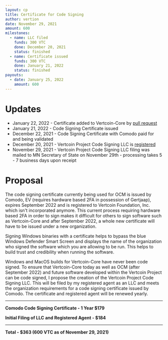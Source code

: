 ```yaml
---
layout: cp
title: Certificate for Code Signing
author: vertion
date: November 29, 2021
amount: 600
milestones:
  - name: LLC filed
    funds: 300 VTC
    done: December 20, 2021
    status: finished
  - name: Certificate issued
    funds: 300 VTC
    done: January 21, 2022
    status: finished
payouts:
  - date: January 25, 2022
    amount: 600
---
```

# Updates

- January 22, 2022 - Certificate added to Vertcoin-Core by [pull request](https://github.com/vertcoin-project/vertcoin-core/pull/167)
- January 21, 2022 - Code Signing Certificate issued
- December 22, 2021 - Code Signing Certificate with Comodo paid for and being validated
- December 20, 2021 - Vertcoin Project Code Signing LLC is [registered](https://mblsportal.sos.state.mn.us/Business/SearchDetails?filingGuid=6c90bdad-c661-ec11-91b6-00155d32b93a) 
- November 29, 2021 - Vertcoin Project Code Signing LLC filing was mailed to MN Secretary of State on November 29th - processing takes 5 - 7 business days upon receipt 

# Proposal

The code signing certificate currently being used for OCM is issued by Comodo, EV (requires hardware based 2FA in possession of Gertjaap), expires September 2022 and is registered to Vertcoin Foundation, Inc. which isn't incorporated anymore.  This current process requiring hardware based 2FA in order to sign makes it difficult for others to sign software such as Vertcoin-Core and after September 2022, a whole new certificate will have to be issued under a new organization.  

Signing Windows binaries with a certificate helps to bypass the blue Windows Defender Smart Screen and displays the name of the organization who signed the software which you are allowing to be run.  This helps to build trust and credibility when running the software.  

Windows and MacOS builds for Vertcoin-Core have never been code signed.  To ensure that Vertcoin-Core today as well as OCM (after September 2022) and future software developed within the Vertcoin Project can be code signed, I propose the creation of the Vertcoin Project Code Signing LLC.  This will be filed by my registered agent as an LLC and meets the organization requirements for a code signing certificate issued by Comodo. The certificate and registered agent will be renewed yearly.

___________

**Comodo Code Signing Certificate - 1 Year $179**

**Initial Filing of LLC and Registered Agent - $184**

___________

**Total - $363 (600 VTC as of November 29, 2021)**
